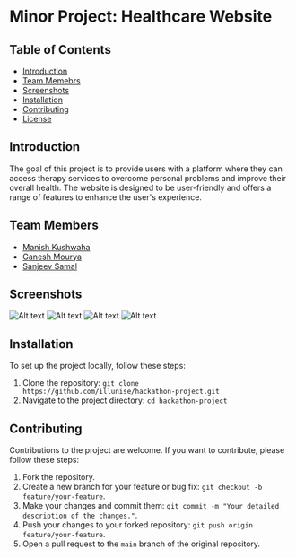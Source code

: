 # Minor Project: Healthcare Website

## Table of Contents
- [Introduction](#introduction)
- [Team Memebrs](#team)
- [Screenshots](#screenshots)
- [Installation](#installation)
- [Contributing](#contributing)
- [License](#license)

## Introduction
The goal of this project is to provide users with a platform where they can access therapy services to overcome personal problems and improve their overall health. The website is designed to be user-friendly and offers a range of features to enhance the user's experience.

## Team Members

- [Manish Kushwaha](https://github.com/illunise "Manish Kushwaha")
- [Ganesh Mourya](https://github.com/Alkaison "Ganesh Mourya")
- [Sanjeev Samal](https://github.com/Sanjiv39 "Sanjeev Samal")

## Screenshots
![Alt text](/Images/Screenshot%202023-05-15%20at%201.47.01%20PM-min.png?raw=true "Optional Title")
![Alt text](/Images/Screenshot%202023-05-15%20at%201.49.56%20PM-min.png?raw=true "Optional Title")
![Alt text](/Images/Screenshot%202023-05-15%20at%201.50.02%20PM-min.png?raw=true "Optional Title")
![Alt text](/Images/Screenshot%202023-05-15%20at%201.50.17%20PM-min.png?raw=true "Optional Title")

## Installation
To set up the project locally, follow these steps:
1. Clone the repository: `git clone https://github.com/illunise/hackathon-project.git`
2. Navigate to the project directory: `cd hackathon-project`

## Contributing
Contributions to the project are welcome. If you want to contribute, please follow these steps:
1. Fork the repository.
2. Create a new branch for your feature or bug fix: `git checkout -b feature/your-feature`.
3. Make your changes and commit them: `git commit -m "Your detailed description of the changes."`.
4. Push your changes to your forked repository: `git push origin feature/your-feature`.
5. Open a pull request to the `main` branch of the original repository.


